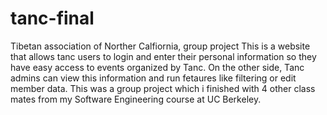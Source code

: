 tanc-final
==========

Tibetan association of Norther Calfiornia, group project
This is a website that allows tanc users to login and enter their personal information so they have easy
access to events organized by Tanc. On the other side, Tanc admins can view this information and run
fetaures like filtering or edit member data. This was a group project which i finished with 4 other class
mates from my Software Engineering course at UC Berkeley.
